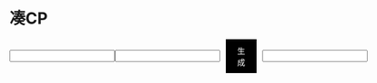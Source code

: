 # 凑CP
<html lang="zh">
<head>
    <meta charset="UTF-8">
    <meta name="viewport" content="width=device-width, initial-scale=1.0">
    <title>生成随机数</title>
    <style>
        .container {
            display: flex;
            align-items: center;
        }
        .btn {
            background-color: black;
            color: white;
            padding: 10px 20px;
            margin-left: 10px;
            cursor: pointer;
        }
        .readonly {
            margin-left: 10px;
        }
    </style>
</head>
<body>

<div class="container">
    <input type="text" id="textBox1" readonly>
    <input type="text" id="textBox2" readonly>
    <div class="btn" id="generateBtn">生成</div>
    <input type="text" id="attemptsBox" class="readonly" readonly>
</div>
<div id="successMessage"></div>

<script>
    let attempts = 0;
    let success13_23 = false;
    let success23_13 = false;

    document.getElementById('generateBtn').addEventListener('click', function() {
        let num1 = Math.floor(Math.random() * 16) + 1;
        let num2 = Math.floor(Math.random() * 24) + 17;
        
        document.getElementById('textBox1').value = num1;
        document.getElementById('textBox2').value = num2;
        
        attempts++;
        document.getElementById('attemptsBox').value = `已尝试${attempts}次`;

        if ((num1 === 13 && num2 === 23) || (num1 === 23 && num2 === 13)) {
            let successDiv = document.createElement('div');
            successDiv.innerText = '成功';
            document.getElementById('successMessage').appendChild(successDiv);

            if (num1 === 13 && num2 === 23) {
                success13_23 = true;
            } else if (num1 === 23 && num2 === 13) {
                success23_13 = true;
            }

            // 保证至少生成一次13,23和一次23,13
            if (attempts >= 100 && (!success13_23 || !success23_13)) {
                success13_23 = true;
                success23_13 = true;
                let finalSuccessDiv = document.createElement('div');
                finalSuccessDiv.innerText = '已生成至少一次13,23和一次23,13';
                document.getElementById('successMessage').appendChild(finalSuccessDiv);
            }
        }
    });
</script>

</body>
</html>
